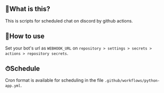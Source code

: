 ## 📌What is this?
This is scripts for scheduled chat on discord by github actions.

## 📍How to use
Set your bot's url as `WEBHOOK_URL` on
`repository > settings > secrets > actions > repository secrets`.

## ⏱Schedule
Cron format is available for scheduling in the file `.github/workflows/python-app.yml`.